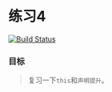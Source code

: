 # 练习4


[![Build Status](https://travis-ci.org/display-b/exercise4.svg?branch=master)](https://travis-ci.org/display-b/exercise4)


### 目标

> 复习一下`this`和`声明提升`。